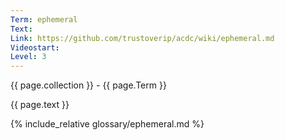```yaml
---
Term: ephemeral
Text: 
Link: https://github.com/trustoverip/acdc/wiki/ephemeral.md
Videostart: 
Level: 3
---
```


{{ page.collection }} - {{ page.Term }}

   {{ page.text }}

{% include_relative glossary/ephemeral.md %}
